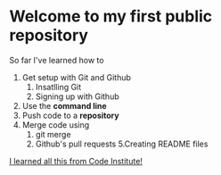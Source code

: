 # Welcome to my first public repository

So far I've learned how to 
1. Get setup with Git and Github
	1. Insatlling Git 
	2. Signing up with Github
2. Use the **command line**
3. Push code to a **repository**
4. Merge code using
	1. git merge 
	2. Github's pull requests
5.Creating README files

[I learned all this from Code Institute!](http://codeinstitute.net)	
